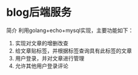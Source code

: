 # blog后端服务
简介
利用golang+echo+mysql实现，主要功能如下：
1. 实现对文章的增删改查
2. 给文章贴标签，并根据标签查询具有此标签的文章
3. 用户登录，并对文章进行管理
4. 允许其他用户登录评论
